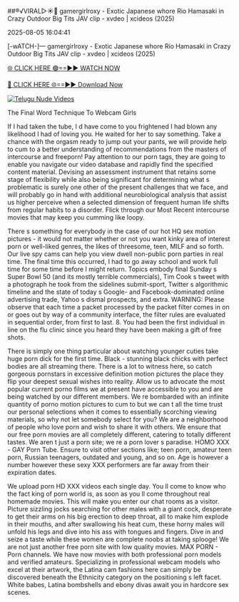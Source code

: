 ##®️√VIRAL▷☀️👄    gamergirlroxy - Exotic Japanese whore Rio Hamasaki in Crazy Outdoor Big Tits JAV clip - xvdeo &#124; xcideos (2025)

2025-08-05 16:04:41



[-wATCH-]—    gamergirlroxy - Exotic Japanese whore Rio Hamasaki in Crazy Outdoor Big Tits JAV clip - xvdeo &#124; xcideos (2025)

[🌐 CLICK HERE 🟢==►► WATCH NOW](https://www.youtucams.com/tracking/githubcom)

[🔴 CLICK HERE 🌐==►► Download Now](https://www.youtucams.com/tracking/githubcom)

[![Telugu Nude Videos](https://i.imgur.com/dJHk4Zq.gif)](https://www.youtucams.com/tracking/githubcom)



The Final Word Technique To Webcam Girls

 If I had taken the tube, I d have come to you frightened I had blown any likelihood I had of loving you.  He waited for her to say something. Take a chance with the orgasm ready to jump out your pants, we will provide help to cum to a better understanding of recommendations from the masters of intercourse and freeporn! Pay attention to our porn tags, they are going to enable you navigate our video database and rapidly find the specified content material. Devising an assessment instrument that retains some stage of flexibility while also being significant for determining what s problematic is surely one other of the present challenges that we face, and will probably go in hand with additional neurobiological analysis that assist us higher perceive when a selected dimension of frequent human life shifts from regular habits to a disorder. Flick through our Most Recent intercourse movies that may keep you cumming like loopy.

There s something for everybody in the case of our hot HQ sex motion pictures - it would not matter whether or not you want kinky area of interest porn or well-liked genres, the likes of threesome, teen, MILF and so forth. Our live spy cams can help you view dwell non-public porn parties in real time. The final time this occurred, I had to go away school and work full time for some time before I might return. Topics embody final Sunday s Super Bowl 50 (and its mostly terrible commercials), Tim Cook s tweet with a photograph he took from the sidelines submit-sport, Twitter s algorithmic timeline and the state of today s Google- and Facebook-dominated online advertising trade, Yahoo s dismal prospects, and extra. WARNING: Please observe that each time a packet processed by the packet filter comes in on or goes out by way of a community interface, the filter rules are evaluated in sequential order, from first to last. 8. You had been the first individual in line on the flu clinic since you heard they have been making a gift of free shots.

There is simply one thing particular about watching younger cuties take huge porn dick for the first time. Black - stunning black chicks with perfect bodies are all streaming there. There is a lot to witness here, so catch gorgeous pornstars in excessive definition motion pictures the place they flip your deepest sexual wishes into reality. Allow us to advocate the most popular current porno films we at present have accessible to you and are being watched by our different members. We re bombarded with an infinite quantity of porno motion pictures to cum to but we can t all the time trust our personal selections when it comes to essentially scorching viewing materials, so why not let somebody select for you? We are a neighborhood of people who love porn and wish to share it with others. We ensure that our free porn movies are all completely different, catering to totally different tastes. We aren t just a porn site; we re a porn lover s paradise. HOMO XXX - GAY Porn Tube. Ensure to visit other sections like; teen porn, amateur teen porn, Russian teenagers, outdated and young, and so on. Age is however a number however these sexy XXX performers are far away from their expiration dates.

We upload porn HD XXX videos each single day. You ll come to know who the fact king of porn world is, as soon as you ll come throughout real homemade movies. This will make you enter our chat rooms as a visitor. Picture sizzling jocks searching for other males with a giant cock, desperate to get their arms on his big erection to deep throat, all to make him explode in their mouths, and after swallowing his heat cum, these horny males will unfold his legs and dive into his ass with tongues and fingers. Dive in and seize a taste while these women are complete noobs at taking splooge! We are not just another free porn site with low quality movies. MAX PORN - Porn channels. We have now movies with both professional porn models and verified amateurs. Specializing in professional webcam models who excel at their artwork, the Latina cam fashions here can simply be discovered beneath the Ethnicity category on the positioning s left facet. White babes, Latina bombshells and ebony divas await you in hardcore sex scenes.